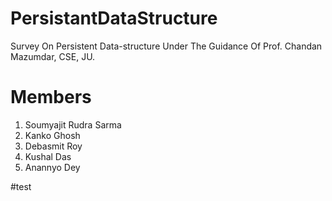 # PersistantDataStructure
Survey On Persistent Data-structure Under The Guidance Of Prof. Chandan Mazumdar, CSE, JU.  
# Members
1. Soumyajit Rudra Sarma
2. Kanko Ghosh
3. Debasmit Roy
4. Kushal Das
5. Anannyo Dey

#test
